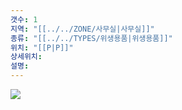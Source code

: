 ```yaml
---
갯수: 1
지역: "[[../../ZONE/사무실|사무실]]"
종류: "[[../../TYPES/위생용품|위생용품]]"
위치: "[[P|P]]"
상세위치: 
설명: 
---
```

![](http://192.168.50.22/devices/240607_IMG_0192.jpg)